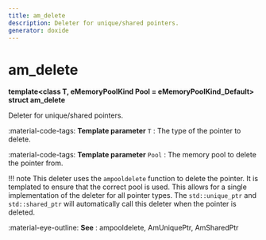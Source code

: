 ```yaml
---
title: am_delete
description: Deleter for unique/shared pointers.
generator: doxide
---
```



# am_delete

**template&lt;class T, eMemoryPoolKind Pool = eMemoryPoolKind_Default&gt; struct am_delete**


Deleter for unique/shared pointers.


:material-code-tags: **Template parameter** `T`
:    The type of the pointer to delete.
    
:material-code-tags: **Template parameter** `Pool`
:    The memory pool to delete the pointer from.


!!! note
     This deleter uses the `ampooldelete` function to delete the pointer.
          It is templated to ensure that the correct pool is used.
          This allows for a single implementation of the deleter for all pointer types.
          The `std::unique_ptr` and `std::shared_ptr` will automatically call this deleter when the pointer is deleted.


:material-eye-outline: **See**
:    ampooldelete, AmUniquePtr, AmSharedPtr


    


